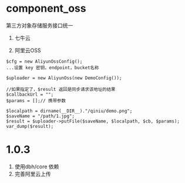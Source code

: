 # component_oss
第三方对象存储服务接口统一

1. 七牛云

2. 阿里云OSS

```
$cfg = new AliyunOssConfig();
...设置 key 密钥，endpoint，bucket名称

$uploader = new AliyunOss(new DemoConfig());

//如果指定了，$result 返回是同步请求该地址的结果
$callbackUrl = "";
$params = [];// 携带参数

$localpath = dirname(__DIR__)."/qiniu/demo.png";
$saveName = "/path/1.jpg";
$result = $uploader->putFile($saveName, $localpath, $cb, $params);
var_dump($result);
```

# 1.0.3

1. 使用dbh/core 依赖
2. 完善阿里云上传
